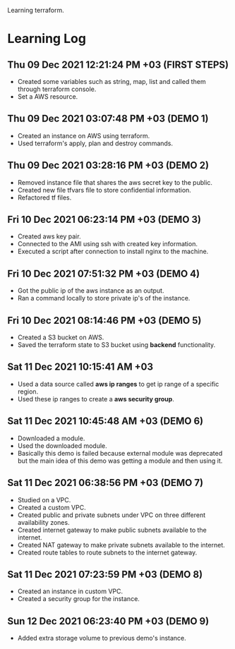 Learning terraform.

# Learning Log
## Thu 09 Dec 2021 12:21:24 PM +03 (FIRST STEPS)
- Created some variables such as string, map, list and called them through terraform console.
- Set a AWS resource.
## Thu 09 Dec 2021 03:07:48 PM +03 (DEMO 1)
- Created an instance on AWS using terraform. 
- Used terraform's apply, plan and destroy commands.
## Thu 09 Dec 2021 03:28:16 PM +03 (DEMO 2)
- Removed instance file that shares the aws secret key to the public.
- Created new file tfvars file to store confidential information.
- Refactored tf files.
## Fri 10 Dec 2021 06:23:14 PM +03 (DEMO 3)
- Created aws key pair.
- Connected to the AMI using ssh with created key information.
- Executed a script after connection to install nginx to the machine.
## Fri 10 Dec 2021 07:51:32 PM +03 (DEMO 4)
- Got the public ip of the aws instance as an output.
- Ran a command locally to store private ip's of the instance.
## Fri 10 Dec 2021 08:14:46 PM +03 (DEMO 5)
- Created a S3 bucket on AWS.
- Saved the terraform state to S3 bucket using **backend** functionality.
## Sat 11 Dec 2021 10:15:41 AM +03
- Used a data source called **aws ip ranges** to get ip range of a specific region.
- Used these ip ranges to create a **aws security group**.
## Sat 11 Dec 2021 10:45:48 AM +03 (DEMO 6)
- Downloaded a module.
- Used the downloaded module.
- Basically this demo is failed because external module was deprecated but the main idea of this demo was getting a module and then using it.
## Sat 11 Dec 2021 06:38:56 PM +03 (DEMO 7)
- Studied on a VPC.
- Created a custom VPC.
- Created public and private subnets under VPC on three different availability zones.
- Created internet gateway to make public subnets available to the internet.
- Created NAT gateway to make private subnets available to the internet.
- Created route tables to route subnets to the internet gateway.
## Sat 11 Dec 2021 07:23:59 PM +03 (DEMO 8)
- Created an instance in custom VPC.
- Created a security group for the instance.
## Sun 12 Dec 2021 06:23:40 PM +03 (DEMO 9)
- Added extra storage volume to previous demo's instance.
